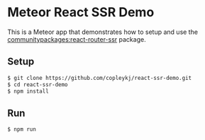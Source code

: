 # Meteor React SSR Demo

This is a Meteor app that demonstrates how to setup and use the [communitypackages:react-router-ssr](https://atmospherejs.com/communitypackages/react-router-ssr) package.


## Setup

```sh
$ git clone https://github.com/copleykj/react-ssr-demo.git
$ cd react-ssr-demo
$ npm install
```

## Run

```sh
$ npm run
```